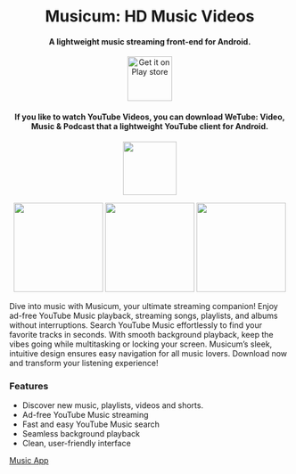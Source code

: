 <h1 align="center"><b>Musicum: HD Music Videos</b></h1>
<h4 align="center">A lightweight music streaming front-end for Android.</h4>

<p align="center"><a href="https://play.google.com/store/apps/details?id=com.free.block.musicum&gl=in&hl=en_IN"><img src="https://github.com/user-attachments/assets/5426bc5c-1171-4ce7-85b4-504b09e56c38" alt="Get it on Play store" height=80/></a></p>
<h4 align="center">If you like to watch YouTube Videos, you can download WeTube: Video, Music & Podcast that a lightweight YouTube client for Android.</h4>
<p align="center"><a href="https://play.google.com/store/apps/details?id=free.mor.mordo.do&q=youtube,video,music,podcast"><img src="https://github.com/user-attachments/assets/beaf643e-feb1-4736-9420-14f216d4cde7" width="96"></a></p>
<p align="center"><a href="https://play.google.com/store/apps/details?id=free.mor.mordo.do&gl=in&hl=en_IN&q=youtube,video,music,podcast,drama"></a></p>
<p align="center">
<img src="https://github.com/Purehi/Purehi/assets/138559218/dfb00bd2-069e-40f6-b87e-53fc25fdea0c" width="160" />
<img src="https://github.com/Purehi/Purehi/assets/138559218/8fae8d97-4f06-4c42-8c5a-ab230ffc1971" width="160" />
<img src="https://github.com/Purehi/Purehi/assets/138559218/b17fd3c8-66f3-4721-b42d-00ffea73d780" width="160" />
</p>


Dive into music with Musicum, your ultimate streaming companion! Enjoy ad-free YouTube Music playback, streaming songs, playlists, and albums without interruptions. Search YouTube Music effortlessly to find your favorite tracks in seconds. With smooth background playback, keep the vibes going while multitasking or locking your screen. Musicum’s sleek, intuitive design ensures easy navigation for all music lovers. Download now and transform your listening experience!


### Features

* Discover new music, playlists, videos and shorts.
* Ad-free YouTube Music streaming
* Fast and easy YouTube Music search
* Seamless background playback
* Clean, user-friendly interface



[Music App](https://github.com/Purehi/Purehi/assets/138559218/c11f8da0-f905-4f5a-b457-07dc2cb81ed0)


<!--
**Purehi/Purehi** is a ✨ _special_ ✨ repository because its `README.md` (this file) appears on your GitHub profile.

Here are some ideas to get you started:

- 🔭 I’m currently working on ...
- 🌱 I’m currently learning ...
- 👯 I’m looking to collaborate on ...
- 🤔 I’m looking for help with ...
- 💬 Ask me about ...
- 📫 How to reach me: ...
- 😄 Pronouns: ...
- ⚡ Fun fact: ...
-->
